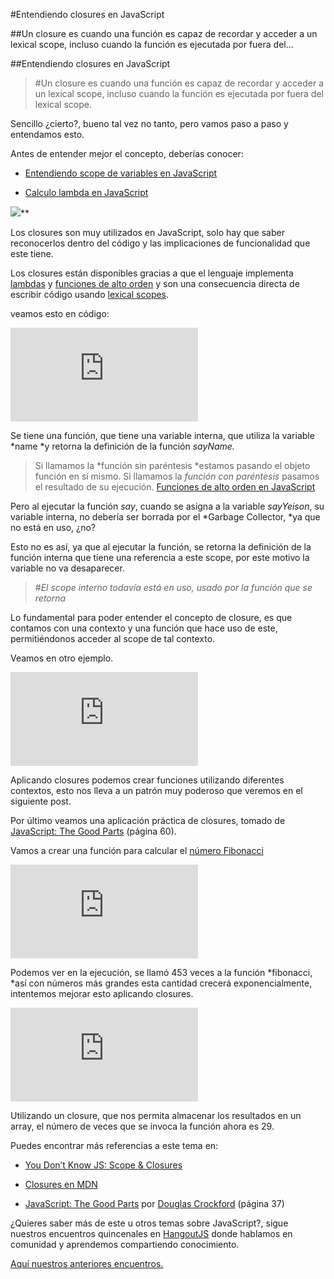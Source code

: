 
#Entendiendo closures en JavaScript

##Un closure es cuando una función es capaz de recordar y acceder a un lexical scope, incluso cuando la función es ejecutada por fuera del…

##Entendiendo closures en JavaScript
> #Un closure es cuando una función es capaz de recordar y acceder a un lexical scope, incluso cuando la función es ejecutada por fuera del lexical scope.

Sencillo ¿cierto?, bueno tal vez no tanto, pero vamos paso a paso y entendamos esto.

Antes de entender mejor el concepto, deberías conocer:

* [Entendiendo scope de variables en JavaScript](https://medium.com/@yeion7/entendiendo-scopes-de-variables-en-javascript-661ea382c8bc#.2exjvcox7)

* [Calculo lambda en JavaScript](https://medium.com/@yeion7/calculo-lambda-en-javascript-57ea69b427b1#.53g71yl6z)

![](https://medium2.global.ssl.fastly.net/max/2048/1*JFABpWZJ6DjGmJqmv2faug.png)**

Los closures son muy utilizados en JavaScript, solo hay que saber reconocerlos dentro del código y las implicaciones de funcionalidad que este tiene.

Los closures están disponibles gracias a que el lenguaje implementa [lambdas](https://medium.com/@yeion7/calculo-lambda-en-javascript-57ea69b427b1#.53g71yl6z) y [funciones de alto orden](https://medium.com/@yeion7/funciones-de-alto-orden-en-javascript-42d04769d9b5#.a0qllgpfi) y son una consecuencia directa de escribir código usando [lexical scopes](https://medium.com/@yeion7/entendiendo-scopes-de-variables-en-javascript-661ea382c8bc#.nftjjvrnr).

veamos esto en código:

<iframe src="https://medium.com/media/dc3d6f1dc23c67abfa9dd1840a790db6" frameborder=0></iframe>

Se tiene una función, que tiene una variable interna, que utiliza la variable *name *y retorna la definición de la función *sayName.*
> Si llamamos la *función sin paréntesis *estamos pasando el objeto función en sí mismo.
> Si llamamos la *función con paréntesis* pasamos el resultado de su ejecución.
> [Funciones de alto orden en JavaScript](https://medium.com/@yeion7/funciones-de-alto-orden-en-javascript-42d04769d9b5#.olaylmi3g)

Pero al ejecutar la función *say*, cuando se asigna a la variable *sayYeison*, su variable interna, no debería ser borrada por el *Garbage Collector, *ya que no está en uso, ¿no?

Esto no es así, ya que al ejecutar la función, se retorna la definición de la función interna que tiene una referencia a este scope, por este motivo la variable no va desaparecer.
> #*El scope interno todavía está en uso, usado por la función que se retorna*

Lo fundamental para poder entender el concepto de closure, es que contamos con una contexto y una función que hace uso de este, permitiéndonos acceder al scope de tal contexto.

Veamos en otro ejemplo.

<iframe src="https://medium.com/media/07b9c81abf4cfe4ba5bda5837f558efe" frameborder=0></iframe>

Aplicando closures podemos crear funciones utilizando diferentes contextos, esto nos lleva a un patrón muy poderoso que veremos en el siguiente post.

Por último veamos una aplicación práctica de closures, tomado de [JavaScript: The Good Parts](http://shop.oreilly.com/product/9780596517748.do) (página 60).

Vamos a crear una función para calcular el [número Fibonacci](https://es.wikipedia.org/wiki/Sucesi%C3%B3n_de_Fibonacci)

<iframe src="https://medium.com/media/c82539727ea7a9cdc30944c8ca2222a2" frameborder=0></iframe>

Podemos ver en la ejecución, se llamó 453 veces a la función *fibonacci, *así con números más grandes esta cantidad crecerá exponencialmente, intentemos mejorar esto aplicando closures.

<iframe src="https://medium.com/media/ef4f78f14a44fe1ca11b62eac714c289" frameborder=0></iframe>

Utilizando un closure, que nos permita almacenar los resultados en un array, el número de veces que se invoca la función ahora es 29.

Puedes encontrar más referencias a este tema en:

* [You Don’t Know JS: Scope & Closures](https://github.com/getify/You-Dont-Know-JS/blob/master/scope%20&%20closures/ch3.md)

* [Closures en MDN](https://developer.mozilla.org/es/docs/Web/JavaScript/Closures)

* [JavaScript: The Good Parts](http://shop.oreilly.com/product/9780596517748.do) por [Douglas Crockford](http://www.crockford.com/) (página 37)

¿Quieres saber más de este u otros temas sobre JavaScript?, sigue nuestros encuentros quincenales en [HangoutJS](https://twitter.com/HangoutJs) donde hablamos en comunidad y aprendemos compartiendo conocimiento.

[Aquí nuestros anteriores encuentros.](https://www.youtube.com/playlist?list=PLH3EFUtS4FBzUYU6BSouy0kiX3cnzyTKc)
